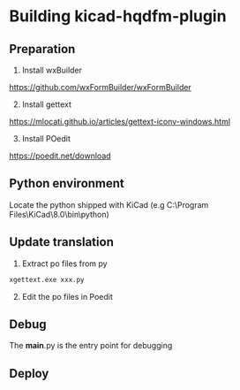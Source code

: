 # Building kicad-hqdfm-plugin

## Preparation

1. Install wxBuilder

https://github.com/wxFormBuilder/wxFormBuilder

2. Install gettext

https://mlocati.github.io/articles/gettext-iconv-windows.html

3. Install POedit

https://poedit.net/download

## Python environment

Locate the python shipped with KiCad (e.g C:\Program Files\KiCad\8.0\bin\python)


## Update translation

1. Extract po files from py

```sh
xgettext.exe xxx.py
```

2. Edit the po files in Poedit

## Debug

The __main__.py is the entry point for debugging

## Deploy
